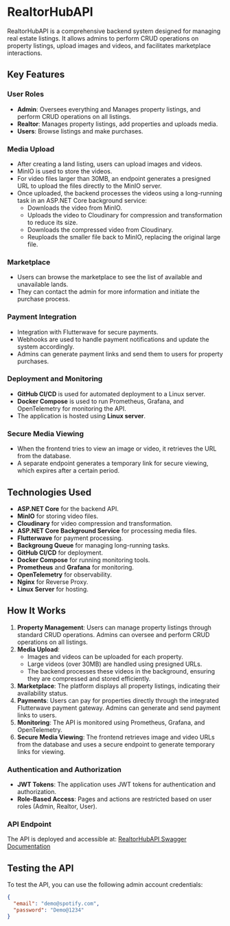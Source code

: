 # RealtorHubAPI

RealtorHubAPI is a comprehensive backend system designed for managing real estate listings. It allows admins to perform CRUD operations on property listings, upload images and videos, and facilitates marketplace interactions.

## Key Features

### User Roles
- **Admin**: Oversees everything and Manages property listings, and perform CRUD operations on all listings.
- **Realtor**: Manages property listings, add properties and uploads media.
- **Users**: Browse listings and make purchases.

### Media Upload
- After creating a land listing, users can upload images and videos.
- MinIO is used to store the videos.
- For video files larger than 30MB, an endpoint generates a presigned URL to upload the files directly to the MinIO server.
- Once uploaded, the backend processes the videos using a long-running task in an ASP.NET Core background service:
  - Downloads the video from MinIO.
  - Uploads the video to Cloudinary for compression and transformation to reduce its size.
  - Downloads the compressed video from Cloudinary.
  - Reuploads the smaller file back to MinIO, replacing the original large file.

### Marketplace
- Users can browse the marketplace to see the list of available and unavailable lands.
- They can contact the admin for more information and initiate the purchase process.

### Payment Integration
- Integration with Flutterwave for secure payments.
- Webhooks are used to handle payment notifications and update the system accordingly.
- Admins can generate payment links and send them to users for property purchases.

### Deployment and Monitoring
- **GitHub CI/CD** is used for automated deployment to a Linux server.
- **Docker Compose** is used to run Prometheus, Grafana, and OpenTelemetry for monitoring the API.
- The application is hosted using **Linux server**.

### Secure Media Viewing
- When the frontend tries to view an image or video, it retrieves the URL from the database.
- A separate endpoint generates a temporary link for secure viewing, which expires after a certain period.

## Technologies Used
- **ASP.NET Core** for the backend API.
- **MinIO** for storing video files.
- **Cloudinary** for video compression and transformation.
- **ASP.NET Core Background Service** for processing media files.
- **Flutterwave** for payment processing.
- **Backgroung Queue** for managing long-running tasks.
- **GitHub CI/CD** for deployment.
- **Docker Compose** for running monitoring tools.
- **Prometheus** and **Grafana** for monitoring.
- **OpenTelemetry** for observability.
- **Nginx** for Reverse Proxy.
- **Linux Server** for hosting.

## How It Works
1. **Property Management**: Users can manage property listings through standard CRUD operations. Admins can oversee and perform CRUD operations on all listings.
2. **Media Upload**:
   - Images and videos can be uploaded for each property.
   - Large videos (over 30MB) are handled using presigned URLs.
   - The backend processes these videos in the background, ensuring they are compressed and stored efficiently.
3. **Marketplace**: The platform displays all property listings, indicating their availability status.
4. **Payments**: Users can pay for properties directly through the integrated Flutterwave payment gateway. Admins can generate and send payment links to users.
5. **Monitoring**: The API is monitored using Prometheus, Grafana, and OpenTelemetry.
6. **Secure Media Viewing**: The frontend retrieves image and video URLs from the database and uses a secure endpoint to generate temporary links for viewing.


### Authentication and Authorization
- **JWT Tokens**: The application uses JWT tokens for authentication and authorization.
- **Role-Based Access**: Pages and actions are restricted based on user roles (Admin, Realtor, User).

### API Endpoint
The API is deployed and accessible at: [RealtorHubAPI Swagger Documentation](http://162.0.222.79:4060/swagger/index.html)

## Testing the API
To test the API, you can use the following admin account credentials:

```json
{
  "email": "demo@spotify.com",
  "password": "Demo@1234"
}
